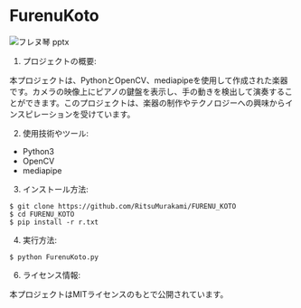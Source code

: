 # FurenuKoto
![フレヌ琴 pptx](https://github.com/RitsuMurakami/FURENU_KOTO/assets/89783070/c1b5d15d-4852-4f22-ae61-89534e777de2)


1. プロジェクトの概要:

本プロジェクトは、PythonとOpenCV、mediapipeを使用して作成された楽器です。カメラの映像上にピアノの鍵盤を表示し、手の動きを検出して演奏することができます。このプロジェクトは、楽器の制作やテクノロジーへの興味からインスピレーションを受けています。

2. 使用技術やツール:

- Python3
- OpenCV 
- mediapipe 

3. インストール方法:

```
$ git clone https://github.com/RitsuMurakami/FURENU_KOTO
$ cd FURENU_KOTO
$ pip install -r r.txt
```

4. 実行方法:

```
$ python FurenuKoto.py
```

6. ライセンス情報:

本プロジェクトはMITライセンスのもとで公開されています。
